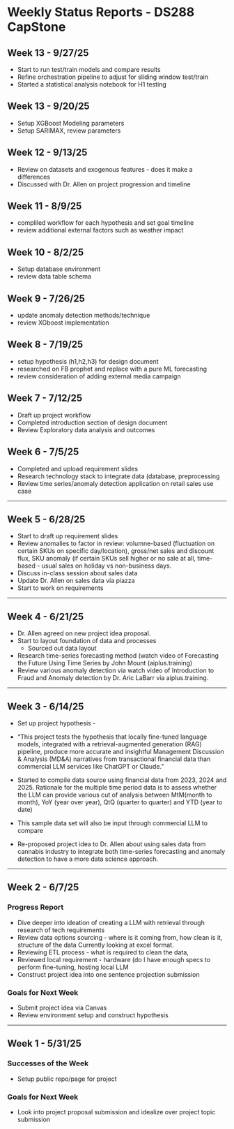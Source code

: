 # Weekly Status Reports - DS288 CapStone

## Week 13 - 9/27/25
- Start to run test/train models and compare results
- Refine orchestration pipeline to adjust for sliding window test/train
- Started a statistical analysis notebook for H1 testing

## Week 13 - 9/20/25
- Setup XGBoost Modeling parameters
- Setup SARIMAX, review parameters

## Week 12 - 9/13/25
- Review on datasets and exogenous features - does it make a differences
- Discussed with Dr. Allen on project progression and timeline

## Week 11 - 8/9/25

- compliled workflow for each hypothesis and set goal timeline
- review additional external factors such as weather impact 

## Week 10 - 8/2/25

- Setup database environment 
- review data table schema

## Week 9 - 7/26/25

- update anomaly detection methods/technique
- review XGboost implementation

## Week 8 - 7/19/25

- setup hypothesis (h1,h2,h3) for design document
- researched on FB prophet and replace with a pure ML forecasting
- review consideration of adding external media campaign

## Week 7 - 7/12/25

- Draft up project workflow 
- Completed introduction section of design document
- Review Exploratory data analysis and outcomes

## Week 6 - 7/5/25

- Completed and upload requirement slides
- Research technology stack to integrate data (database, preprocessing
- Review time series/anomaly detection application on retail sales use case

-----------------------------------------------------------------------------------
## Week 5 - 6/28/25

- Start to draft up requirement slides
- Review anomalies to factor in review: volumne-based (fluctuation on certain SKUs on specific day/location), gross/net sales and discount flux, SKU anomaly (if certain SKUs sell higher or no sale at all, time-based - usual sales on holiday vs non-business days.
- Discuss in-class session about sales data
- Update Dr. Allen on sales data via piazza
- Start to work on requirements
-----------------------------------------------------------------------------------
## Week 4 - 6/21/25

- Dr. Allen agreed on new project idea proposal.
- Start to layout foundation of data and processes
  - Sourced out data layout
- Research time-series forecasting method (watch video of Forecasting the Future Using Time Series by John Mount (aiplus.training)
- Review various anomaly detection via watch video of Introduction to Fraud and Anomaly detection by Dr. Aric LaBarr via aiplus.training.
-----------------------------------------------------------------------------------
## Week 3 - 6/14/25

- Set up project hypothesis -
- “This project tests the hypothesis that locally fine-tuned language models, integrated with a retrieval-augmented generation (RAG) pipeline, produce more accurate and insightful Management Discussion & Analysis (MD&A) narratives from transactional financial data than commercial LLM services like ChatGPT or Claude.”

- Started to compile data source using financial data from 2023, 2024 and 2025.
  Rationale for the multiple time period data is to assess whether the LLM can provide various cut of analysis between MtM(month to month), YoY (year over year), QtQ (quarter to quarter) and YTD (year to date)
- This sample data set will also be input through commercial LLM to compare
- Re-proposed project idea to Dr. Allen about using sales data from cannabis industry to integrate both time-series forecasting and anomaly detection to have a more data science approach.

-----------------------------------------------------------------------------------

## Week 2 - 6/7/25

### Progress Report
- Dive deeper into ideation of creating a LLM with retrieval through research of tech requirements
- Review data options sourcing - where is it coming from, how clean is it, structure of the data
    Currently looking at excel format.
- Reviewing ETL process - what is required to clean the data, 
- Reviewed local requirement - hardware (do I have enough  specs to perform fine-tuning, hosting local LLM
- Construct project idea into one sentence projection submission

<!--### Difficulties of the Week
- [Challenges faced]   -->

### Goals for Next Week
- Submit project idea via Canvas
- Review environment setup and construct hypothesis

-----------------------------------------------------------------------------------

## Week 1 - 5/31/25

<!--### Fails of the Week
- [What didn't go as planned]-->

### Successes of the Week
- Setup public repo/page for project

<!--### Difficulties of the Week
- [Challenges faced]   -->

### Goals for Next Week
- Look into project proposal submission and idealize over project topic submission

